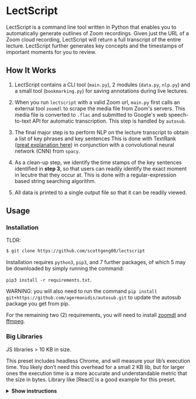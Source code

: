 # LectScript 

LectScript is a command line tool written in Python that enables you to automatically generate 
outlines of Zoom recordings. Given just the URL of a Zoom cloud recording, LectScript will return a full transcript of the entire lecture. 
LectScript further generates key concepts and the timestamps of important moments for you to review.

## How It Works

1. LectScript contains a CLI tool (`main.py`), 2 modules (`data.py`, `nlp.py`)
   and a small tool (`bookmarking.py`) for saving annotations during live lectures.
   
2. When you run `lectscript` with a valid Zoom url, `main.py` first calls an external tool `zoomdl` to 
   scrape the media file from Zoom's servers. This media file is converted to `.flac` and submitted to 
   Google's web speech-to-text API for automatic transcription. This step is handled by `autosub`.

3. The final major step is to perform NLP on the lecture transcript to obtain a list of key phrases and key sentences This is done with TextRank ([great explanation here](https://towardsdatascience.com/textrank-for-keyword-extraction-by-python-c0bae21bcec0#:~:text=TextRank%20is%20an%20algorithm%20based,Extraction%20with%20TextRank%2C%20NER%2C%20etc)) in conjunction with a convolutional neural network (CNN) from `spacy`.
   
4. As a clean-up step, we identify the time stamps of the key sentences identified in **step 3**, so that users can readily identify the exact moment in lecutre that they occur at. This is done with a regular-expression based string searching algorithm.
  
5. All data is printed to a single output file so that it can be readily viewed. 


## Usage

### Installation

TLDR: 
```sh
$ git clone https://github.com/scottgeng00/lectscript
```

Installation requires `python3`, `pip3`, and 7 further packages, of which 5 may be downloaded by simply running the command:

`pip3 install -r requirements.txt`. 

WARNING: you will also need to run the command `pip install git+https://github.com/agermanidis/autosub.git` to update the autosub package you get from pip.

For the remaining two (2) requirements, you will need to install [zoomdl](https://github.com/Battleman/zoomdl) and [ffmpeg](https://www.ffmpeg.org/download.html).


### Big Libraries

JS libraries > 10 KB in size.

This preset includes headless Chrome, and will measure your lib’s execution
time. You likely don’t need this overhead for a small 2 KB lib, but for larger
ones the execution time is a more accurate and understandable metric that
the size in bytes. Library like [React] is a good example for this preset.

<details><summary><b>Show instructions</b></summary>

1. Install preset:

    ```sh
    $ npm install --save-dev size-limit @size-limit/preset-big-lib
    ```

2. Add the `size-limit` section and the `size` script to your `package.json`:

    ```diff
    + "size-limit": [
    +   {
    +     "path": "dist/react.production-*.js"
    +   }
    + ],
      "scripts": {
        "build": "webpack ./scripts/rollup/build.js",
    +   "size": "npm run build && size-limit",
        "test": "jest && eslint ."
      }
    ```

3. If you use ES modules you can test the size after tree-shaking with `import`
   option:

    ```diff
      "size-limit": [
        {
          "path": "dist/react.production-*.js",
    +     "import": "{ createComponent }"
        }
      ],
    ```

4. Here’s how you can get the size for your current project:

    ```sh
    $ npm run size

      Package size: 30.08 KB with all dependencies, minified and gzipped
      Loading time: 602 ms   on slow 3G
      Running time: 214 ms   on Snapdragon 410
      Total time:   815 ms
    ```

5. Now, let’s set the limit. Add 25% to the current total time and use that
   as the limit in your `package.json`:

    ```diff
      "size-limit": [
        {
    +     "limit": "1 s",
          "path": "dist/react.production-*.js"
        }
      ],
    ```

6. Add a `size` script to your test suite:

    ```diff
      "scripts": {
        "build": "rollup ./scripts/rollup/build.js",
        "size": "npm run build && size-limit",
    -   "test": "jest && eslint ."
    +   "test": "jest && eslint . && npm run size"
      }
    ```

7. If you don’t have a continuous integration service running, don’t forget
   to add one — start with [Travis CI].
8. Add the library size to docs, it will help users to choose your project:

    ```diff
      # Project Name

      Short project description

      * **Fast.** 10% faster than competitor.
    + * **Small.** 15 KB (minified and gzipped).
    +   [Size Limit](https://github.com/ai/size-limit) controls the size.
    ``
```
